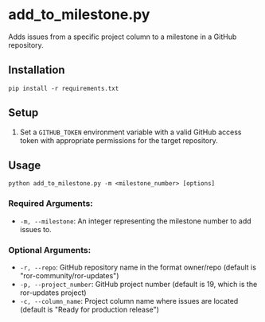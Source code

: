 # add_to_milestone.py

Adds issues from a specific project column to a milestone in a GitHub repository.

## Installation

```
pip install -r requirements.txt
```

## Setup

1. Set a `GITHUB_TOKEN` environment variable with a valid GitHub access token with appropriate permissions for the target repository.

## Usage

```
python add_to_milestone.py -m <milestone_number> [options]
```

### Required Arguments:

- `-m, --milestone`: An integer representing the milestone number to add issues to.

### Optional Arguments:

- `-r, --repo`: GitHub repository name in the format owner/repo (default is "ror-community/ror-updates")
- `-p, --project_number`: GitHub project number (default is 19, which is the ror-updates project)
- `-c, --column_name`: Project column name where issues are located (default is "Ready for production release")
